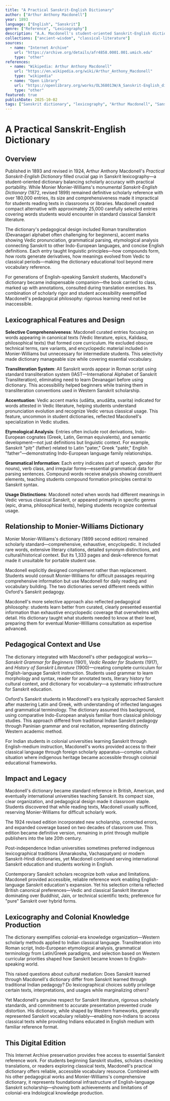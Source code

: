 ```yaml
---
title: "A Practical Sanskrit-English Dictionary"
author: ["Arthur Anthony Macdonell"]
year: 1893
language: ["English", "Sanskrit"]
genre: ["Reference", "Lexicography"]
description: "A.A. Macdonell's student-oriented Sanskrit-English dictionary (1893, revised 1924) by Oxford's Boden Professor provides practical handbook with transliteration, accentuation, and etymological analysis."
collections: ["ancient-wisdom", "classical-literature"]
sources:
  - name: "Internet Archive"
    url: "https://archive.org/details/afr4858.0001.001.umich.edu"
    type: "other"
references:
  - name: "Wikipedia: Arthur Anthony Macdonell"
    url: "https://en.wikipedia.org/wiki/Arthur_Anthony_Macdonell"
    type: "wikipedia"
  - name: "Open Library"
    url: "https://openlibrary.org/works/OL368013W/A_Sanskrit-English_dictionary"
    type: "other"
featured: true
publishDate: 2025-10-02
tags: ["Sanskrit dictionary", "lexicography", "Arthur Macdonell", "Sanskrit language", "Indo-European", "etymology", "reference work", "student dictionary", "Oxford Indology"]
---
```


# A Practical Sanskrit-English Dictionary

## Overview

Published in 1893 and revised in 1924, Arthur Anthony Macdonell's *Practical Sanskrit-English Dictionary* filled crucial gap in Sanskrit lexicography—a student-oriented dictionary balancing scholarly accuracy with practical portability. While Monier Monier-Williams's monumental *Sanskrit-English Dictionary* (1872, revised 1899) remained definitive scholarly reference with over 180,000 entries, its size and comprehensiveness made it impractical for students reading texts in classrooms or libraries. Macdonell created compact alternative with approximately 25,000 carefully selected entries covering words students would encounter in standard classical Sanskrit literature.

The dictionary's pedagogical design included Roman transliteration (Devanagari alphabet often challenging for beginners), accent marks showing Vedic pronunciation, grammatical parsing, etymological analysis connecting Sanskrit to other Indo-European languages, and concise English definitions. Each entry taught linguistic principles—how compounds form, how roots generate derivatives, how meanings evolved from Vedic to classical periods—making the dictionary educational tool beyond mere vocabulary reference.

For generations of English-speaking Sanskrit students, Macdonell's dictionary became indispensable companion—the book carried to class, marked up with annotations, consulted during translation exercises. Its combination of scholarly rigor and student accessibility exemplified Macdonell's pedagogical philosophy: rigorous learning need not be inaccessible.

## Lexicographical Features and Design

**Selective Comprehensiveness**: Macdonell curated entries focusing on words appearing in canonical texts (Vedic literature, epics, Kalidasa, philosophical texts) that formed core curriculum. He excluded obscure technical terms, rare variants, and encyclopedic material included in Monier-Williams but unnecessary for intermediate students. This selectivity made dictionary manageable size while covering essential vocabulary.

**Transliteration System**: All Sanskrit words appear in Roman script using standard transliteration system (IAST—International Alphabet of Sanskrit Transliteration), eliminating need to learn Devanagari before using dictionary. This accessibility helped beginners while training them in transliteration conventions used in Western Sanskrit scholarship.

**Accentuation**: Vedic accent marks (udātta, anudātta, svarita) indicated for words attested in Vedic literature, helping students understand pronunciation evolution and recognize Vedic versus classical usage. This feature, uncommon in student dictionaries, reflected Macdonell's specialization in Vedic studies.

**Etymological Analysis**: Entries often include root derivations, Indo-European cognates (Greek, Latin, German equivalents), and semantic development—not just definitions but linguistic context. For example, Sanskrit "pitṛ" (father) related to Latin "pater," Greek "patēr," English "father"—demonstrating Indo-European language family relationships.

**Grammatical Information**: Each entry indicates part of speech, gender (for nouns), verb class, and irregular forms—essential grammatical data for parsing sentences. Compound words receive analysis showing constituent elements, teaching students compound formation principles central to Sanskrit syntax.

**Usage Distinctions**: Macdonell noted when words had different meanings in Vedic versus classical Sanskrit, or appeared primarily in specific genres (epic, drama, philosophical texts), helping students recognize contextual usage.

## Relationship to Monier-Williams Dictionary

Monier Monier-Williams's dictionary (1899 second edition) remained scholarly standard—comprehensive, exhaustive, encyclopedic. It included rare words, extensive literary citations, detailed synonym distinctions, and cultural/historical context. But its 1,333 pages and desk-reference format made it unsuitable for portable student use.

Macdonell explicitly designed complement rather than replacement. Students would consult Monier-Williams for difficult passages requiring comprehensive information but use Macdonell for daily reading and vocabulary building. The two dictionaries served different needs within Oxford's Sanskrit pedagogy.

Macdonell's more selective approach also reflected pedagogical philosophy: students learn better from curated, clearly presented essential information than exhaustive encyclopedic coverage that overwhelms with detail. His dictionary taught what students needed to know at their level, preparing them for eventual Monier-Williams consultation as expertise advanced.

## Pedagogical Context and Use

The dictionary integrated with Macdonell's other pedagogical works—*Sanskrit Grammar for Beginners* (1901), *Vedic Reader for Students* (1917), and *History of Sanskrit Literature* (1900)—creating complete curriculum for English-language Sanskrit instruction. Students used grammar to learn morphology and syntax, reader for annotated texts, literary history for cultural context, and dictionary for vocabulary—a systematic infrastructure for Sanskrit education.

Oxford's Sanskrit students in Macdonell's era typically approached Sanskrit after mastering Latin and Greek, with understanding of inflected languages and grammatical terminology. The dictionary assumed this background, using comparative Indo-European analysis familiar from classical philology studies. This approach differed from traditional Indian Sanskrit pedagogy through Paninian grammar and oral recitation, representing distinctly Western academic method.

For Indian students in colonial universities learning Sanskrit through English-medium instruction, Macdonell's works provided access to their classical language through foreign scholarly apparatus—complex cultural situation where indigenous heritage became accessible through colonial educational frameworks.

## Impact and Legacy

Macdonell's dictionary became standard reference in British, American, and eventually international universities teaching Sanskrit. Its compact size, clear organization, and pedagogical design made it classroom staple. Students discovered that while reading texts, Macdonell usually sufficed, reserving Monier-Williams for difficult scholarly work.

The 1924 revised edition incorporated new scholarship, corrected errors, and expanded coverage based on two decades of classroom use. This edition became definitive version, remaining in print through multiple publishers into the late 20th century.

Post-independence Indian universities sometimes preferred indigenous lexicographical traditions (Amarakosha, Vachaspatyam) or modern Sanskrit-Hindi dictionaries, yet Macdonell continued serving international Sanskrit education and students working in English.

Contemporary Sanskrit scholars recognize both value and limitations. Macdonell provided accessible, reliable reference work enabling English-language Sanskrit education's expansion. Yet his selection criteria reflected British canonical preferences—Vedic and classical Sanskrit literature dominating over Buddhist, Jain, or technical scientific texts; preference for "pure" Sanskrit over hybrid forms.

## Lexicography and Colonial Knowledge Production

The dictionary exemplifies colonial-era knowledge organization—Western scholarly methods applied to Indian classical language. Transliteration into Roman script, Indo-European etymological analysis, grammatical terminology from Latin/Greek paradigms, and selection based on Western curricular priorities shaped how Sanskrit became known to English-speaking world.

This raised questions about cultural mediation: Does Sanskrit learned through Macdonell's dictionary differ from Sanskrit learned through traditional Indian pedagogy? Do lexicographical choices subtly privilege certain texts, interpretations, and usages while marginalizing others?

Yet Macdonell's genuine respect for Sanskrit literature, rigorous scholarly standards, and commitment to accurate presentation prevented crude distortion. His dictionary, while shaped by Western frameworks, generally represented Sanskrit vocabulary reliably—enabling non-Indians to access classical texts while providing Indians educated in English medium with familiar reference format.

## This Digital Edition

This Internet Archive preservation provides free access to essential Sanskrit reference work. For students beginning Sanskrit studies, scholars checking translations, or readers exploring classical texts, Macdonell's practical dictionary offers reliable, accessible vocabulary resource. Combined with his other pedagogical works and Monier-Williams's comprehensive dictionary, it represents foundational infrastructure of English-language Sanskrit scholarship—showing both achievements and limitations of colonial-era Indological knowledge production.

